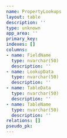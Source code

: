 ```yaml
---
name: PropertyLookups
layout: table
description: ''
type: unknown
app_area: ''
primary_key: 
indexes: []
columns:
- name: FieldName
  type: nvarchar(50)
  description: ''
- name: LookupData
  type: nvarchar(50)
  description: ''
- name: TableData
  type: nvarchar(50)
  description: ''
- name: TableName
  type: nvarchar(50)
  description: ''
relations: []
pseudo_pk: 
---
```


